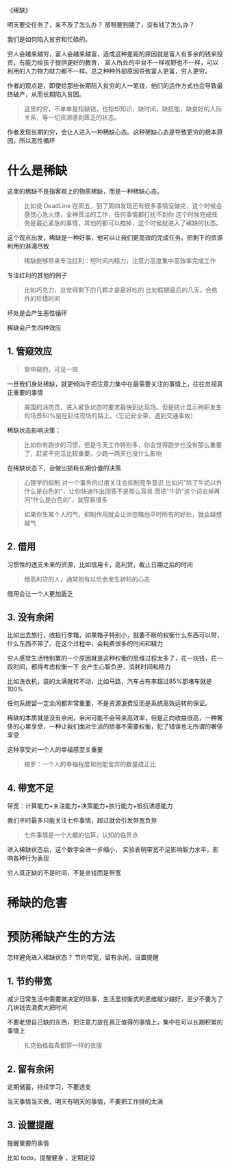 《稀缺》

明天要交任务了，来不及了怎么办？
房租要到期了，没有钱了怎么办？

我们是如何陷入贫穷和忙碌的。

穷人会越来越穷，富人会越来越富，造成这种差距的原因就是富人有多余的钱来投资，有能力给孩子提供更好的教育，
富人所处的平台不一样视野也不一样，可以利用的人力物力财力都不一样。总之种种外部原因导致富人更富，穷人更穷。

作者的观点是，即使给那些长期陷入贫穷的人一笔钱，他们的运作方式也会导致最终破产，从而长期陷入贫困。
>这里的穷，不单单是指缺钱，也指却知识，缺时间，缺技能，缺良好的人际关系，等一切资源感到匮乏的状态。

作者发现长期的穷，会让人进入一种稀缺心态。这种稀缺心态是导致更穷的根本原因，所以恶性循环

# 什么是稀缺

这里的稀缺不是指客观上的物质稀缺，而是一种稀缺心态。

>比如说 DeadLine 在周五，到了周四发现还有很多事情没做完，这个时候会感觉心急火燎，全神贯注的工作，任何事情都打扰不到你
>这个时候完成任务是最近紧急的事情，其他的都可以推掉，这个时候就进入了稀缺的状态。

这个观点出发，稀缺是一种好事，他可以让我们更高效的完成任务。把剩下的资源利用的淋漓尽致
> 稀缺能够带来专注红利：短时间内精力，注意力高度集中高效率完成工作

专注红利的其他的例子
>比如巧克力，总觉得剩下的几颗才是最好吃的
>比如假期最后的几天，会格外的珍惜时间

坏处是会产生恶性循环

稀缺会产生四种效应

## 1. 管窥效应

>管中窥豹，可见一斑

一旦我们身处稀缺，就更倾向于把注意力集中在最需要关注的事情上，往往忽视真正重要的事情

>美国的消防员，进入紧急状态时要求最快到达现场。但是统计显示殉职发生的场景80%是在赶往现场的路上。（忘记安全带，遇到交通事故）

稀缺状态影响决策：
>比如你有跑步的习惯，但是今天工作特别多，你会觉得跑步也没有那么重要了，赶紧干完活比较重要，少跑一两天也没什么影响
 
在稀缺状态下，会做出损耗长期价值的决策 

>心理学的抑制
>对一个事务的过度关注会抑制竞争意识
>比如问"除了牛奶以外什么是白色的"，让你快速作出回答不是那么容易
>而把"牛奶"这个词去掉再问"什么是白色的"，就容易很多

>如果你生某个人的气，抑制作用就会让你忽略他平时所有的好处，就会越想越气

## 2. 借用

习惯性的透支未来的资源，比如信用卡，高利贷，截止日期之后的时间

>借高利贷的人，通常抱有以后会发生转机的心态

借用会让一个人更加匮乏

## 3. 没有余闲

比如出去旅行，收拾行李箱，如果箱子特别小，就要不断的权衡什么东西可以带，什么东西不带了。在这个过程中，会耗费很多的时间和精力

穷人感觉生活特别累的一个原因就是这种权衡的思维过程太多了，花一块钱，花一段时间，都得考虑权衡一下
会产生心智负担，消耗时间和精力

比如洗衣机，装的太满就转不动，比如马路，汽车占有率超过85%那堵车就是100%

任何系统留一定余闲都非常重要，不是资源浪费反而是系统高效运转的保证。

稀缺的本质就是没有余闲，余闲可能不会带来高效率，但是正向收益很高，一种奢侈的心里享受，一种让我们面对生活的琐事不需要权衡，犯了错误也无所谓的奢侈享受

这种享受对一个人的幸福感至关重要

>梭罗：一个人的幸福程度和他能舍弃的数量成正比

## 4. 带宽不足

带宽：计算能力+关注能力+决策能力+执行能力+抵抗诱惑能力

我们平时最多只能关注七件事情，超过就会引发带宽负担
>七件事情是一个大概的估算，认知的临界点

进入稀缺状态后，这个数字会进一步缩小，
实验表明带宽不足影响智力水平，影响各种行为表现

穷人真正缺的不是时间，不是金钱而是带宽



# 稀缺的危害

# 预防稀缺产生的方法


怎样避免进入稀缺状态？
节约带宽，留有余闲，设置提醒

## 1. 节约带宽

减少日常生活中需要做决定的琐事，生活里权衡式的思维越少越好，至少不要为了几块钱去浪费大把时间

不要老想自己缺的东西，把注意力放在真正值得的事情上，集中在可以长期积累的事情上

>扎克伯格每条都穿一样的衣服 

## 2. 留有余闲

定期储蓄，持续学习，不要透支

当天事情当天做，明天有明天的事情，不要把工作排的太满


## 3. 设置提醒

提醒重要的事情

比如 todo，提醒健身  ，定期定投








